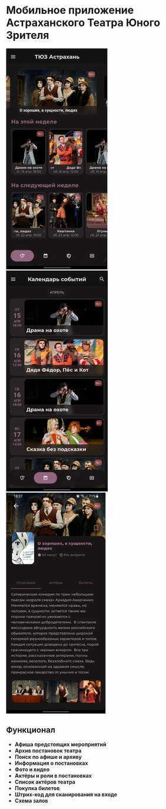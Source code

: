# Мобильное приложение Астраханского Театра Юного Зрителя

![Главный экран](assets/main_screen_600.jpg)
![Главный экран](assets/calendar_600.jpg)
![Главный экран](assets/performance_info_600.jpg)

## Функционал
 - **Афиша предстоящих мероприятий**
 - **Архив постановок театра**
 - **Поиск по афише и архиву**
 - **Информация о постановках**
 - **Фото и видео**
 - **Актёры и роли в постановках**
 - **Список актёров театра**
 - **Покупка билетов**
 - **Штрих-код для сканирования на входе**
 - **Схема залов**

